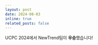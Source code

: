 ```yaml
---
layout: post
date: 2024-08-03
inline: true
related_posts: false
---
```


UCPC 2024에서 NewTrend팀이 **우승**했습니다!